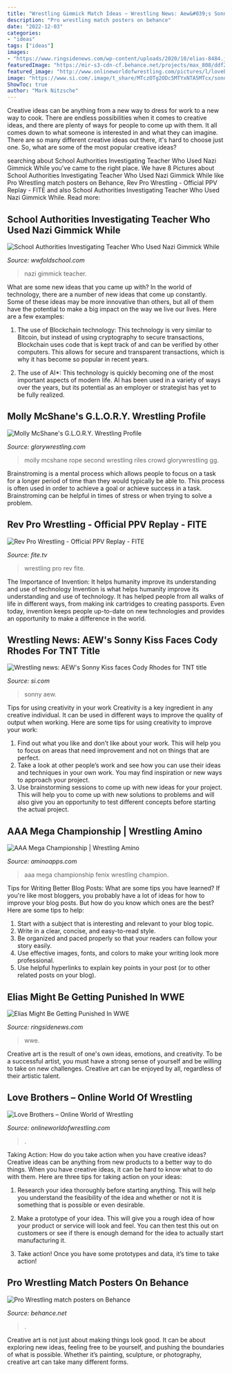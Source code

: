 ```yaml
---
title: "Wrestling Gimmick Match Ideas ~ Wrestling News: Aew&#039;s Sonny Kiss Faces Cody Rhodes For Tnt Title"
description: "Pro wrestling match posters on behance"
date: "2022-12-03"
categories:
- "ideas"
tags: ["ideas"]
images:
- "https://www.ringsidenews.com/wp-content/uploads/2020/10/elias-8484.jpg"
featuredImage: "https://mir-s3-cdn-cf.behance.net/projects/max_808/ddf2f375433879.Y3JvcCw4NDUsNjYxLDEwMCwxNjc.jpg"
featured_image: "http://www.onlineworldofwrestling.com/pictures/l/lovebrothers/03.jpg"
image: "https://www.si.com/.image/t_share/MTczOTg2ODc5MTYxNTA5MTcx/sonny-kiss-aew.jpg"
ShowToc: true
author: "Mark Nitzsche"
---
```



Creative ideas can be anything from a new way to dress for work to a new way to cook. There are endless possibilities when it comes to creative ideas, and there are plenty of ways for people to come up with them. It all comes down to what someone is interested in and what they can imagine. There are so many different creative ideas out there, it's hard to choose just one. So, what are some of the most popular creative ideas?

	

		
searching about School Authorities Investigating Teacher Who Used Nazi Gimmick While you've came to the right place. We have 8 Pictures about School Authorities Investigating Teacher Who Used Nazi Gimmick While like Pro Wrestling match posters on Behance, Rev Pro Wrestling - Official PPV Replay - FITE and also School Authorities Investigating Teacher Who Used Nazi Gimmick While. Read more:
		
    
## School Authorities Investigating Teacher Who Used Nazi Gimmick While

<img loading=lazy src="https://wwfoldschool.com/wp-content/uploads/2018/07/Kevin-Bean-Blitzkrieg-The-German-Juggernaut-Nazi-Gimmick.jpg" onerror="this.onerror=null;this.src='https://tse3.mm.bing.net/th?id=OIP.sxMEu8-ZP3XcyrUWThkLWAHaEK&amp;pid=15.1';" alt="School Authorities Investigating Teacher Who Used Nazi Gimmick While">

_Source: wwfoldschool.com_

>nazi gimmick teacher. 

	

What are some new ideas that you came up with?
In the world of technology, there are a number of new ideas that come up constantly. Some of these ideas may be more innovative than others, but all of them have the potential to make a big impact on the way we live our lives. Here are a few examples:
1. The use of Blockchain technology: This technology is very similar to Bitcoin, but instead of using cryptography to secure transactions, Blockchain uses code that is kept track of and can be verified by other computers. This allows for secure and transparent transactions, which is why it has become so popular in recent years.

2. The use of AI*: This technology is quickly becoming one of the most important aspects of modern life. AI has been used in a variety of ways over the years, but its potential as an employer or strategist has yet to be fully realized.

    
## Molly McShane&#039;s G.L.O.R.Y. Wrestling Profile

<img loading=lazy src="https://www.glorywrestling.com/gg/MollyMcShane/3a.jpg" onerror="this.onerror=null;this.src='https://tse4.mm.bing.net/th?id=OIP.SVYOvvSTQ_iCWwafl7RB3wHaO6&amp;pid=15.1';" alt="Molly McShane&#039;s G.L.O.R.Y. Wrestling Profile">

_Source: glorywrestling.com_

>molly mcshane rope second wrestling riles crowd glorywrestling gg. 

	

Brainstroming is a mental process which allows people to focus on a task for a longer period of time than they would typically be able to. This process is often used in order to achieve a goal or achieve success in a task. Brainstroming can be helpful in times of stress or when trying to solve a problem.

    
## Rev Pro Wrestling - Official PPV Replay - FITE

<img loading=lazy src="https://www.fite.tv/thumbs/v/2oij4/1/2oij4_1551796524/rev-pro-wrestling-800x1280fit.jpg" onerror="this.onerror=null;this.src='https://tse3.mm.bing.net/th?id=OIP.r-6FPQi9nvCF_aPNHc_cEAHaL2&amp;pid=15.1';" alt="Rev Pro Wrestling - Official PPV Replay - FITE">

_Source: fite.tv_

>wrestling pro rev fite. 

	

The Importance of Invention: It helps humanity improve its understanding and use of technology
Invention is what helps humanity improve its understanding and use of technology. It has helped people from all walks of life in different ways, from making ink cartridges to creating passports. Even today, invention keeps people up-to-date on new technologies and provides an opportunity to make a difference in the world.

    
## Wrestling News: AEW&#039;s Sonny Kiss Faces Cody Rhodes For TNT Title

<img loading=lazy src="https://www.si.com/.image/t_share/MTczOTg2ODc5MTYxNTA5MTcx/sonny-kiss-aew.jpg" onerror="this.onerror=null;this.src='https://tse3.mm.bing.net/th?id=OIP.RfjVc89S58OIktfDTCZNbgHaEK&amp;pid=15.1';" alt="Wrestling news: AEW&#039;s Sonny Kiss faces Cody Rhodes for TNT title">

_Source: si.com_

>sonny aew. 

	

Tips for using creativity in your work
Creativity is a key ingredient in any creative individual. It can be used in different ways to improve the quality of output when working. Here are some tips for using creativity to improve your work: 
1. Find out what you like and don’t like about your work. This will help you to focus on areas that need improvement and not on things that are perfect. 
2. Take a look at other people’s work and see how you can use their ideas and techniques in your own work. You may find inspiration or new ways to approach your project. 
3. Use brainstorming sessions to come up with new ideas for your project. This will help you to come up with new solutions to problems and will also give you an opportunity to test different concepts before starting the actual project. 

    
## AAA Mega Championship | Wrestling Amino

<img loading=lazy src="https://pm1.narvii.com/7221/758b01359f316df78da7697cb2dad4529aada99fr1-1080-657v2_hq.jpg" onerror="this.onerror=null;this.src='https://tse4.mm.bing.net/th?id=OIP.h7aEuyLXgYvsYqTsO7NUggHaEf&amp;pid=15.1';" alt="AAA Mega Championship | Wrestling Amino">

_Source: aminoapps.com_

>aaa mega championship fenix wrestling champion. 

	

Tips for Writing Better Blog Posts: What are some tips you have learned?
If you're like most bloggers, you probably have a lot of ideas for how to improve your blog posts. But how do you know which ones are the best? Here are some tips to help:
1. Start with a subject that is interesting and relevant to your blog topic.
2. Write in a clear, concise, and easy-to-read style.
3. Be organized and paced properly so that your readers can follow your story easily.
4. Use effective images, fonts, and colors to make your writing look more professional.
5. Use helpful hyperlinks to explain key points in your post (or to other related posts on your blog).

    
## Elias Might Be Getting Punished In WWE

<img loading=lazy src="https://www.ringsidenews.com/wp-content/uploads/2020/10/elias-8484.jpg" onerror="this.onerror=null;this.src='https://tse2.mm.bing.net/th?id=OIP.pd1V0Hv5ycIGtSb76x_vUAHaEo&amp;pid=15.1';" alt="Elias Might Be Getting Punished In WWE">

_Source: ringsidenews.com_

>wwe. 

	

Creative art is the result of one's own ideas, emotions, and creativity. To be a successful artist, you must have a strong sense of yourself and be willing to take on new challenges. Creative art can be enjoyed by all, regardless of their artistic talent.

    
## Love Brothers – Online World Of Wrestling

<img loading=lazy src="http://www.onlineworldofwrestling.com/pictures/l/lovebrothers/03.jpg" onerror="this.onerror=null;this.src='https://tse2.mm.bing.net/th?id=OIP.zWqG4luHs1VE9IPZcHmH0gAAAA&amp;pid=15.1';" alt="Love Brothers – Online World of Wrestling">

_Source: onlineworldofwrestling.com_

>. 

	

Taking Action: How do you take action when you have creative ideas?
Creative ideas can be anything from new products to a better way to do things. When you have creative ideas, it can be hard to know what to do with them. Here are three tips for taking action on your ideas:
1. Research your idea thoroughly before starting anything. This will help you understand the feasibility of the idea and whether or not it is something that is possible or even desirable.

2. Make a prototype of your idea. This will give you a rough idea of how your product or service will look and feel. You can then test this out on customers or see if there is enough demand for the idea to actually start manufacturing it.

3. Take action! Once you have some prototypes and data, it’s time to take action!

    
## Pro Wrestling Match Posters On Behance

<img loading=lazy src="https://mir-s3-cdn-cf.behance.net/projects/max_808/ddf2f375433879.Y3JvcCw4NDUsNjYxLDEwMCwxNjc.jpg" onerror="this.onerror=null;this.src='https://tse3.mm.bing.net/th?id=OIP.WIS2A_5HYgO6uuIKJmwJEQHaFy&amp;pid=15.1';" alt="Pro Wrestling match posters on Behance">

_Source: behance.net_

>. 

	

Creative art is not just about making things look good. It can be about exploring new ideas, feeling free to be yourself, and pushing the boundaries of what is possible. Whether it’s painting, sculpture, or photography, creative art can take many different forms.

